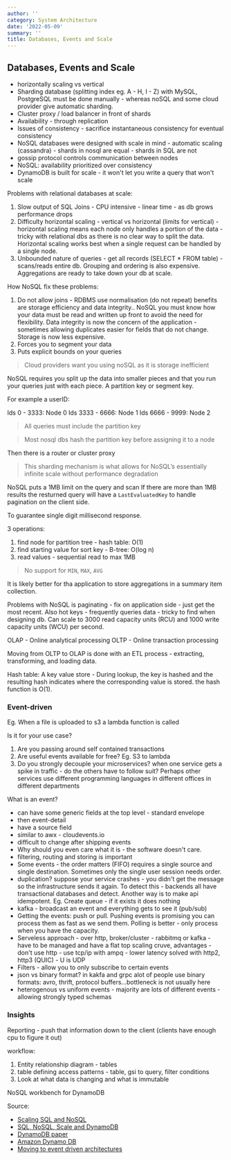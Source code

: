 ```yaml
---
author: ''
category: System Architecture
date: '2022-05-09'
summary: ''
title: Databases, Events and Scale
---
```

## Databases, Events and Scale

- horizontally scaling vs vertical
- Sharding database (splitting index eg. A - H, I - Z) with MySQL, PostgreSQL must be done manually - whereas noSQL and some cloud provider give automatic sharding.
- Cluster proxy / load balancer in front of shards
- Availability - through replication 
- Issues of consistency - sacrifice instantaneous consistency for eventual consistency
- NoSQL databases were designed with scale in mind - automatic scaling (cassandra) - shards in nosql are equal - shards in SQL are not
- gossip protocol controls communication between nodes
- NoSQL: availability prioritized over consistency
- DynamoDB is built for scale - it won't let you write a query that won't scale

Problems with relational databases at scale:

1. Slow output of SQL Joins - CPU intensive - linear time - as db grows performance drops
2. Difficulty horizontal scaling - vertical vs horizontal (limits for vertical) - horizontal scaling means each node only handles a portion of the data - tricky with relational dbs as there is no clear way to split the data. Horizontal scaling works best when a single request can be handled by a single node.
3. Unbounded nature of queries - get all records (SELECT * FROM table) - scans/reads entire db. Grouping and ordering is also expensive. Aggregations are ready to take down your db at scale.

How NoSQL fix these problems:

1. Do not allow joins - RDBMS use normalisation (do not repeat) benefits are storage efficiency and data integrity.. NoSQL you must know how your data must be read and written up front to avoid the need for flexibility. Data integrity is now the concern of the application - sometimes allowing duplicates easier for fields that do not change. Storage is now less expensive.
2. Forces you to segment your data
3. Puts explicit bounds on your queries

> Cloud providers want you using noSQL as it is storage inefficient

NoSQL requires you split up the data into smaller pieces and that you run your queries just with each piece. A partition key or segment key.

For example a userID:

Ids 0 - 3333: Node 0
Ids 3333 - 6666: Node 1
Ids 6666 - 9999: Node 2

> All queries must include the partition key

> Most nosql dbs hash the partition key before assigning it to a node

Then there is a router or cluster proxy

> This sharding mechanism is what allows for NoSQL’s essentially infinite scale without performance degradation

NoSQL puts a 1MB limit on the query and scan
If there are more than 1MB results the resturned query will have a `LastEvaluatedKey` to handle pagination on the client side.

To guarantee single digit millisecond response.

3 operations:

1. find node for partition tree - hash table: O(1)
2. find starting value for sort key - B-tree: O(log n)
3. read values - sequential read to max 1MB

> No support for `MIN`, `MAX`, `AVG`

It is likely better for tha application to store aggregations in a summary item collection.

Problems with NoSQL is paginating - fix on application side - just get the most recent. Also hot keys - frequently queries data - tricky to find when designing db. Can scale to 3000 read capacity units (RCU) and 1000 write capacity units (WCU) per second.

OLAP - Online analytical processing
OLTP - Online transaction processing

Moving from OLTP to OLAP is done with an ETL process - extracting, transforming, and loading data.

Hash table: A key value store - During lookup, the key is hashed and the resulting hash indicates where the corresponding value is stored. the hash function is O(1).

### Event-driven

Eg. When a file is uploaded to s3 a lambda function is called

Is it for your use case?

1. Are you passing around self contained transactions
2. Are useful events available for free? Eg. S3 to lambda
3. Do you strongly decouple your microservices? when one service gets a spike in traffic - do the others have to follow suit? Perhaps other services use different programming languages in different offices in different departments

What is an event?

* can have some generic fields at the top level - standard envelope
* then event-detail
* have a source field
* similar to awx - cloudevents.io
* difficult to change after shipping events
* Why should you even care what it is - the software doesn't care.
* filtering, routing and storing is important
* Some events - the order matters (FIFO) requires a single source and single destination. Sometimes only the single user session needs order.
* duplication? suppose your service crashes - you didn't get the message so the infrastructure sends it again. To detect this - backends all have transactional databases and detect. Another way is to make api idempotent. Eg. Create queue - if it exists it does nothing
* kafka - broadcast an event and everything gets to see it (pub/sub)
* Getting the events: push or pull. Pushing events is promising you can process them as fast as we send them. Polling is better - only process when you have the capacity.
* Serveless approach - over http, broker/cluster - rabbitmq or kafka - have to be managed and have a flat top scaling cruve, advantages - don't use http - use tcp/ip with ampq - lower latency solved with http2, http3 (QUIC) - U is UDP
* Filters - allow you to only subscribe to certain events
* json vs binary format? in kakfa and grpc alot of people use binary formats: avro, thrift, protocol buffers...bottleneck is not usually here
* heterogenous vs uniform events - majority are lots of different events - allowing strongly typed schemas

### Insights

Reporting - push that information down to the client (clients have enough cpu to figure it out)

workflow:

1. Entity relationship diagram - tables
2. table defining access patterns - table, gsi to query, filter conditions
3. Look at what data is changing and what is immutable

NoSQL workbench for DynamoDB

Source:

* [Scaling SQL and NoSQL](https://betterprogramming.pub/scaling-sql-nosql-databases-1121b24506df)
* [SQL, NoSQL, Scale and DynamoDB](https://www.alexdebrie.com/posts/dynamodb-no-bad-queries/)
* [DynamoDB paper](https://www.dynamodbguide.com/the-dynamo-paper/)
* [Amazon Dynamo DB](https://www.youtube.com/watch?v=6yqfmXiZTlM&t=1581s)
* [Moving to event driven architectures](https://www.youtube.com/watch?v=h46IquqjF3E)

